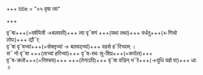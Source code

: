 +++
title = "०५ वृषा त्वा"

+++

वृ᳓षा+++(=वर्षयित्री →बलवती)+++ त्वा वृ᳓षणं +++(यथा तथा)+++ वर्धतु+++(←णिचो लोपः)+++ द्यौ᳓र्  
वृ᳓षा वृ᳓षभ्यां+++(=सेक्तृभ्यां → बलवद्भ्यां)+++ वहसे ह᳓रिभ्याम् ।  
स᳓ नो वृ᳓षा +++(ताभ्यां हरिभ्यां)+++ वृ᳓ष-रथः सु-शिप्र+++(=कपोल)+++  
वृ᳓ष-क्रतो+++(=निश्चय)+++ +++(तेनाऽपि)+++ वृ᳓षा वज्रिन् भ᳓रे+++(→युधि यज्ञे वा)+++ धाः ॥
